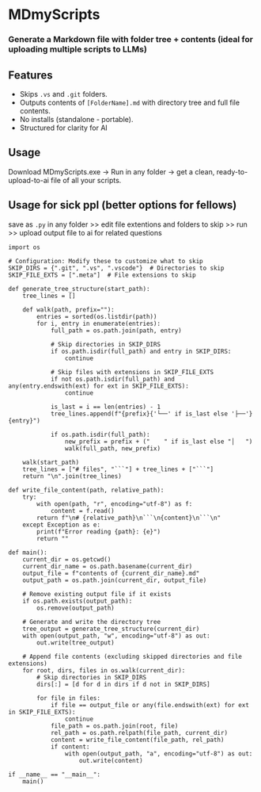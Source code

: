 # MDmyScripts
### Generate a Markdown file with folder tree + contents (ideal for uploading multiple scripts to LLMs)

## Features
- Skips `.vs` and `.git` folders. 
- Outputs contents of `[FolderName].md` with directory tree and full file contents.
- No installs (standalone - portable).
- Structured for clarity for AI

## Usage
Download MDmyScripts.exe → Run in any folder → get a clean, ready-to-upload-to-ai file of all your scripts.

## Usage for sick ppl (better options for fellows)
save as `.py` in any folder >> edit file extentions and folders to skip >> run >> upload output file to ai for related questions
```
import os

# Configuration: Modify these to customize what to skip
SKIP_DIRS = {".git", ".vs", ".vscode"}  # Directories to skip
SKIP_FILE_EXTS = [".meta"]  # File extensions to skip

def generate_tree_structure(start_path):
    tree_lines = []

    def walk(path, prefix=""):
        entries = sorted(os.listdir(path))
        for i, entry in enumerate(entries):
            full_path = os.path.join(path, entry)

            # Skip directories in SKIP_DIRS
            if os.path.isdir(full_path) and entry in SKIP_DIRS:
                continue

            # Skip files with extensions in SKIP_FILE_EXTS
            if not os.path.isdir(full_path) and any(entry.endswith(ext) for ext in SKIP_FILE_EXTS):
                continue

            is_last = i == len(entries) - 1
            tree_lines.append(f"{prefix}{'└──' if is_last else '├──'} {entry}")

            if os.path.isdir(full_path):
                new_prefix = prefix + ("    " if is_last else "│   ")
                walk(full_path, new_prefix)

    walk(start_path)
    tree_lines = ["# files", "```"] + tree_lines + ["```"]
    return "\n".join(tree_lines)

def write_file_content(path, relative_path):
    try:
        with open(path, "r", encoding="utf-8") as f:
            content = f.read()
        return f"\n# {relative_path}\n```\n{content}\n```\n"
    except Exception as e:
        print(f"Error reading {path}: {e}")
        return ""

def main():
    current_dir = os.getcwd()
    current_dir_name = os.path.basename(current_dir)
    output_file = f"contents of {current_dir_name}.md"
    output_path = os.path.join(current_dir, output_file)

    # Remove existing output file if it exists
    if os.path.exists(output_path):
        os.remove(output_path)

    # Generate and write the directory tree
    tree_output = generate_tree_structure(current_dir)
    with open(output_path, "w", encoding="utf-8") as out:
        out.write(tree_output)

    # Append file contents (excluding skipped directories and file extensions)
    for root, dirs, files in os.walk(current_dir):
        # Skip directories in SKIP_DIRS
        dirs[:] = [d for d in dirs if d not in SKIP_DIRS]

        for file in files:
            if file == output_file or any(file.endswith(ext) for ext in SKIP_FILE_EXTS):
                continue
            file_path = os.path.join(root, file)
            rel_path = os.path.relpath(file_path, current_dir)
            content = write_file_content(file_path, rel_path)
            if content:
                with open(output_path, "a", encoding="utf-8") as out:
                    out.write(content)

if __name__ == "__main__":
    main()
```
